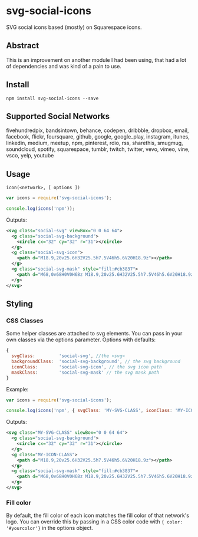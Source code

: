 # svg-social-icons

SVG social icons based (mostly) on Squarespace icons.

## Abstract

This is an improvement on another module I had been using, that had a lot of dependencies and was kind of a pain to use.

## Install

`npm install svg-social-icons --save`

## Supported Social Networks

 fivehundredpix, bandsintown, behance, codepen, dribbble, dropbox, email, facebook, flickr, foursquare, github, google, google_play, instagram, itunes, linkedin, medium, meetup, npm, pinterest, rdio, rss, sharethis, smugmug, soundcloud, spotify, squarespace, tumblr, twitch, twitter, vevo, vimeo, vine, vsco, yelp, youtube

## Usage
`icon(<network>, [ options ])`

```js
var icons = require('svg-social-icons');

console.log(icons('npm'));
```

Outputs:
```xml
<svg class="social-svg" viewBox="0 0 64 64">
  <g class="social-svg-background">
    <circle cx="32" cy="32" r="31"></circle>
  </g>
  <g class="social-svg-icon">
    <path d="M18.9,20v25.6H32V25.5h7.5V46h5.6V20H18.9z"></path>
  </g>
  <g class="social-svg-mask" style="fill:#cb3837">
    <path d="M68,0v68H0V0H68z M18.9,20v25.6H32V25.5h7.5V46h5.6V20H18.9z"></path>
  </g>
</svg>
```



## Styling

### CSS Classes

Some helper classes are attached to svg elements. You can pass in your own classes via the options parameter. Options with defaults:

```js
{
  svgClass:         'social-svg', //the <svg>
  backgroundClass:  'social-svg-background', // the svg background
  iconClass:        'social-svg-icon', // the svg icon path
  maskClass:        'social-svg-mask' // the svg mask path
}
```

Example:

```js
var icons = require('svg-social-icons');

console.log(icons('npm', { svgClass: 'MY-SVG-CLASS', iconClass: 'MY-ICON-CLASS' }));
```

Outputs:
```xml
<svg class="MY-SVG-CLASS" viewBox="0 0 64 64">
  <g class="social-svg-background">
    <circle cx="32" cy="32" r="31"></circle>
  </g>
  <g class="MY-ICON-CLASS">
    <path d="M18.9,20v25.6H32V25.5h7.5V46h5.6V20H18.9z"></path>
  </g>
  <g class="social-svg-mask" style="fill:#cb3837">
    <path d="M68,0v68H0V0H68z M18.9,20v25.6H32V25.5h7.5V46h5.6V20H18.9z"></path>
  </g>
</svg>
```




### Fill color

By default, the fill color of each icon matches the fill color of that network's logo. You can override this by passing in a CSS color code with `{ color: '#yourcolor'}` in the options object.
